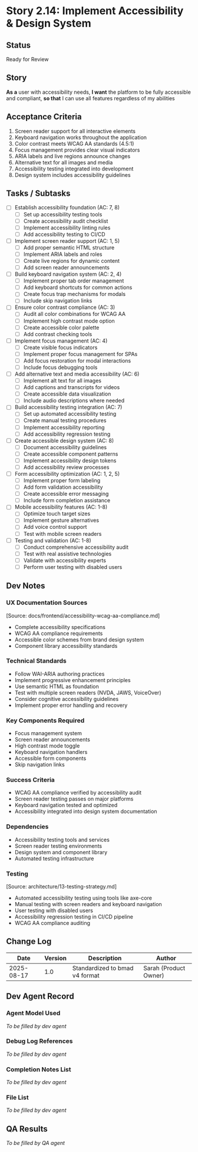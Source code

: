 # Story 2.14: Implement Accessibility & Design System

## Status
Ready for Review

## Story
**As a** user with accessibility needs,
**I want** the platform to be fully accessible and compliant,
**so that** I can use all features regardless of my abilities

## Acceptance Criteria
1. Screen reader support for all interactive elements
2. Keyboard navigation works throughout the application
3. Color contrast meets WCAG AA standards (4.5:1)
4. Focus management provides clear visual indicators
5. ARIA labels and live regions announce changes
6. Alternative text for all images and media
7. Accessibility testing integrated into development
8. Design system includes accessibility guidelines

## Tasks / Subtasks
- [ ] Establish accessibility foundation (AC: 7, 8)
  - [ ] Set up accessibility testing tools
  - [ ] Create accessibility audit checklist
  - [ ] Implement accessibility linting rules
  - [ ] Add accessibility testing to CI/CD
- [ ] Implement screen reader support (AC: 1, 5)
  - [ ] Add proper semantic HTML structure
  - [ ] Implement ARIA labels and roles
  - [ ] Create live regions for dynamic content
  - [ ] Add screen reader announcements
- [ ] Build keyboard navigation system (AC: 2, 4)
  - [ ] Implement proper tab order management
  - [ ] Add keyboard shortcuts for common actions
  - [ ] Create focus trap mechanisms for modals
  - [ ] Include skip navigation links
- [ ] Ensure color contrast compliance (AC: 3)
  - [ ] Audit all color combinations for WCAG AA
  - [ ] Implement high contrast mode option
  - [ ] Create accessible color palette
  - [ ] Add contrast checking tools
- [ ] Implement focus management (AC: 4)
  - [ ] Create visible focus indicators
  - [ ] Implement proper focus management for SPAs
  - [ ] Add focus restoration for modal interactions
  - [ ] Include focus debugging tools
- [ ] Add alternative text and media accessibility (AC: 6)
  - [ ] Implement alt text for all images
  - [ ] Add captions and transcripts for videos
  - [ ] Create accessible data visualization
  - [ ] Include audio descriptions where needed
- [ ] Build accessibility testing integration (AC: 7)
  - [ ] Set up automated accessibility testing
  - [ ] Create manual testing procedures
  - [ ] Implement accessibility reporting
  - [ ] Add accessibility regression testing
- [ ] Create accessible design system (AC: 8)
  - [ ] Document accessibility guidelines
  - [ ] Create accessible component patterns
  - [ ] Implement accessibility design tokens
  - [ ] Add accessibility review processes
- [ ] Form accessibility optimization (AC: 1, 2, 5)
  - [ ] Implement proper form labeling
  - [ ] Add form validation accessibility
  - [ ] Create accessible error messaging
  - [ ] Include form completion assistance
- [ ] Mobile accessibility features (AC: 1-8)
  - [ ] Optimize touch target sizes
  - [ ] Implement gesture alternatives
  - [ ] Add voice control support
  - [ ] Test with mobile screen readers
- [ ] Testing and validation (AC: 1-8)
  - [ ] Conduct comprehensive accessibility audit
  - [ ] Test with real assistive technologies
  - [ ] Validate with accessibility experts
  - [ ] Perform user testing with disabled users

## Dev Notes
### UX Documentation Sources
[Source: docs/frontend/accessibility-wcag-aa-compliance.md]
- Complete accessibility specifications
- WCAG AA compliance requirements
- Accessible color schemes from brand design system
- Component library accessibility standards

### Technical Standards
- Follow WAI-ARIA authoring practices
- Implement progressive enhancement principles
- Use semantic HTML as foundation
- Test with multiple screen readers (NVDA, JAWS, VoiceOver)
- Consider cognitive accessibility guidelines
- Implement proper error handling and recovery

### Key Components Required
- Focus management system
- Screen reader announcements
- High contrast mode toggle
- Keyboard navigation handlers
- Accessible form components
- Skip navigation links

### Success Criteria
- WCAG AA compliance verified by accessibility audit
- Screen reader testing passes on major platforms
- Keyboard navigation tested and optimized
- Accessibility integrated into design system documentation

### Dependencies
- Accessibility testing tools and services
- Screen reader testing environments
- Design system and component library
- Automated testing infrastructure

### Testing
[Source: architecture/13-testing-strategy.md]
- Automated accessibility testing using tools like axe-core
- Manual testing with screen readers and keyboard navigation
- User testing with disabled users
- Accessibility regression testing in CI/CD pipeline
- WCAG AA compliance auditing

## Change Log
| Date | Version | Description | Author |
|------|---------|-------------|--------|
| 2025-08-17 | 1.0 | Standardized to bmad v4 format | Sarah (Product Owner) |

## Dev Agent Record
### Agent Model Used
_To be filled by dev agent_

### Debug Log References
_To be filled by dev agent_

### Completion Notes List
_To be filled by dev agent_

### File List
_To be filled by dev agent_

## QA Results
_To be filled by QA agent_